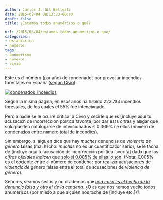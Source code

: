 ```yaml
---
author: Carlos J. Gil Bellosta
date: 2015-08-04 08:13:23+00:00
draft: false
title: ¿Estamos todos anuméricos o qué?

url: /2015/08/04/estamos-todos-anumericos-o-que/
categories:
- estadística
- números
tags:
- anumerismo
- números
- civio
---
```


Este es el número (por año) de condenados por provocar incendios forestales en España ([según Civio](http://espanaenllamas.es/espana-sigue-en-llamas/)):

[![condenados_incendios](/wp-uploads/2015/08/condenados_incendios.png)
](/wp-uploads/2015/08/condenados_incendios.png)

Según la misma página, en esos años ha habido 223.783 incendios forestales, de los cuales el 55% fue intencionado.

Pero a nadie se le ocurre criticar a Civio y decirle que es [incluye aquí tu acusación de incorrección política favorita] por dar esas cifras y alegar que solo pueden catalogarse de intencionados el 0.369% de ellos (número de condenados entre número total de incendios).

Sin embargo, si alguien dice que hay _muchas_ denuncias de _violencia de género_ falsas (mal hecho: _muchas_ no es un cuantificador serio), se le tacha de [incluye aquí tu acusación de incorrección política favorita] dado que las _cifras oficiales_ _indican_ que [solo el 0.005% de ellas lo son](http://www.20minutos.es/noticia/2234822/0/violencia-machista/denuncias-falsas-retirada-acusacion/memoria-fiscalia/). (Nota: 0.005% es el cociente entre el número de condenas por realizar acusaciones de _violencia de género_ falsas entre el total de acusaciones de _violencia de género_).

Señores, seamos serios y no olvidemos que _[una cosa es el hecho de la denuncia falsa y otro el de la condena](https://tsevanrabtan.wordpress.com/2014/09/14/denuncia-falsa-en-delitos-de-violencia-domestica/)_. ¿O es que nos hemos vuelto todos anuméricos (por miedo a que alguien nos tache de [incluye etc.])?

